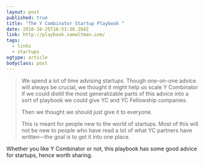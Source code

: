 ```yaml
---
layout: post 
published: true 
title: "The Y Combinator Startup Playbook " 
date: 2016-10-25T16:51:38.284Z 
link: http://playbook.samaltman.com/ 
tags:
  - links
  - startups
ogtype: article 
bodyclass: post 
---
```


> We spend a lot of time advising startups. Though one-on-one advice will always be crucial, we thought it might help us scale Y Combinator if we could distill the most generalizable parts of this advice into a sort of playbook we could give YC and YC Fellowship companies.
> 
> Then we thought we should just give it to everyone.
> 
> This is meant for people new to the world of startups. Most of this will not be new to people who have read a lot of what YC partners have written—the goal is to get it into one place.

Whether you like Y Combinator or not, this playbook has some good advice for startups, hence worth sharing.
